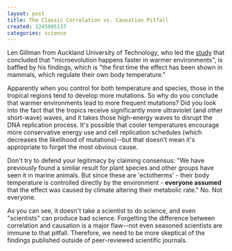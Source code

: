 ```yaml
---
layout: post
title: The Classic Correlation vs. Causation Pitfall
created: 1245905137
categories: science
---
```

Len Gillman from Auckland University of Technology, who led the <a href="http://news.bbc.co.uk/2/hi/science/nature/8115464.stm">study</a> that concluded that "microevolution happens faster in warmer environments", is baffled by his findings, which is "the first time the effect has been shown in mammals, which regulate their own body temperature."

Apparently when you control for both temperature and species, those in the tropical regions tend to develop more mutations. So why do you conclude that warmer environments lead to more frequent mutations? Did you look into the fact that the tropics receive significantly more ultraviolet (and other short-wave) waves, and it takes those high-energy waves to disrupt the DNA replication process. It's possible that cooler temperatures encourage more conservative energy use and cell replication schedules (which decreases the likelihood of mutations)--but that doesn't mean it's appropriate to forget the most obvious cause.

Don't try to defend your legitimacy by claiming consensus: "We have previously found a similar result for plant species and other groups have seen it in marine animals. But since these are 'ectotherms' - their body temperature is controlled directly by the environment - <strong>everyone assumed</strong> that the effect was caused by climate altering their metabolic rate." No. Not everyone.

As you can see, it doesn't take a scientist to do science, and even "scientists" can produce bad science. Forgetting the difference between correlation and causation is a major flaw--not even seasoned scientists are immune to that pitfall. Therefore, we need to be more skeptical of the findings published outside of peer-reviewed scientific journals.
